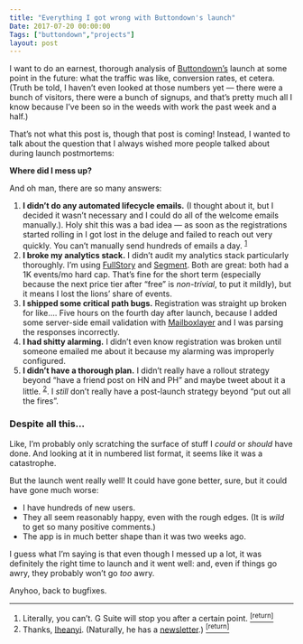 ```yaml
---
title: "Everything I got wrong with Buttondown's launch"
Date: 2017-07-20 00:00:00
Tags: ["buttondown","projects"]
layout: post
---
```


<p>I want to do an earnest, thorough analysis of <a href="https://buttondown.email">Buttondown’s</a> launch at some point in the future: what the traffic was like, conversion rates, et cetera.  (Truth be told, I haven’t even looked at those numbers yet — there were a bunch of visitors, there were a bunch of signups, and that’s pretty much all I know because I’ve been so in the weeds with work the past week and a half.)</p>


<!--more-->

<p>That’s not what this post is, though that post is coming!  Instead, I wanted to talk about the question that I always wished more people talked about during launch postmortems:</p>


<p><strong>Where did I mess up?</strong></p>


<p></p>


<p>And oh man, there are so many answers:</p>


<ol>
<li><strong>I didn’t do any automated lifecycle emails.</strong>  (I thought about it, but I decided it wasn’t necessary and I could do all of the welcome emails manually.). Holy shit this was a bad idea — as soon as the registrations started rolling in I got lost in the deluge and failed to reach out very quickly.  You can’t manually send hundreds of emails a day. <sup class="footnote-ref" id="fnref:1"><a href="#fn:1" rel="footnote">1</a></sup></li>
<li><strong>I broke my analytics stack.</strong> I didn’t audit my analytics stack particularly thoroughly.  I’m using <a href="fullstory.com">FullStory</a> and <a href="https://segment.com">Segment</a>.  Both are great: both had a 1K events/mo hard cap.  That’s fine for the short term (especially because the next price tier after “free” is <em>non-trivial</em>, to put it mildly), but it means I lost the lions’ share of events.</li>
<li><strong>I shipped some critical path bugs.</strong> Registration was straight up broken for like…. Five hours on the fourth day after launch, because I added some server-side email validation with <a href="https://mailboxlayer.com/">Mailboxlayer</a> and I was parsing the responses incorrectly.</li>
<li><strong>I had shitty alarming.</strong> I didn’t even know registration was broken until someone emailed me about it because my alarming was improperly configured.</li>
<li><strong>I didn’t have a thorough plan.</strong> I didn’t really have a rollout strategy beyond “have a friend post on HN and PH”  and maybe tweet about it a little. <sup class="footnote-ref" id="fnref:2"><a href="#fn:2" rel="footnote">2</a></sup>. I <em>still</em> don’t really have a post-launch strategy beyond “put out all the fires”.</li>
</ol>


<h3 id="despite-all-this">Despite all this…</h3>


<p>Like, I’m probably only scratching the surface of stuff I <em>could</em> or <em>should</em> have done.  And looking at it in numbered list format, it seems like it was a catastrophe.</p>


<p>But the launch went really well!  It could have gone better, sure, but it could have gone much worse:</p>


<ul>
<li>I have hundreds of new users.</li>
<li>They all seem reasonably happy, even with the rough edges.  (It is <em>wild</em> to get so many positive comments.)</li>
<li>The app is in much better shape than it was two weeks ago.</li>
</ul>


<p>I guess what I’m saying is that even though I messed up a lot, it was definitely the right time to launch and it went well: and, even if things go awry, they probably won’t go <em>too</em> awry.</p>


<p>Anyhoo, back to bugfixes.</p>


<div class="footnotes">
<hr/>
<ol>
<li id="fn:1">Literally, you can’t.  G Suite will stop you after a certain point.
 <a class="footnote-return" href="#fnref:1"><sup>[return]</sup></a></li>
<li id="fn:2">Thanks, <a href="https://twitter.com/iheanyi">Iheanyi</a>.  (Naturally, he has a <a href="https://buttondown.email/iheanyi">newsletter</a>.)
 <a class="footnote-return" href="#fnref:2"><sup>[return]</sup></a></li>
</ol>
</div>
	